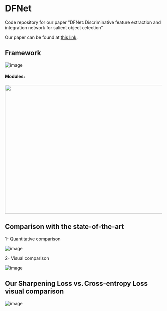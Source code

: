 # DFNet
Code repository for our paper "DFNet: Discriminative feature extraction and integration network for salient object detection"

Our paper can be found at [this link](https://www.sciencedirect.com/science/article/abs/pii/S0952197619303252).

## Framework
![image](https://github.com/Sina-Mohammadi/DFNet/blob/master/figures/Framework.png)

#### Modules:

<img src="https://github.com/Sina-Mohammadi/DFNet/blob/master/figures/Modules.PNG" width="720" height="415">


## Comparison with the state-of-the-art
1- Quantitative comparison

![image](https://github.com/Sina-Mohammadi/DFNet/blob/master/figures/Quantitative%20Comparison.PNG)

2- Visual comparison

![image](https://github.com/Sina-Mohammadi/DFNet/blob/master/figures/Visual%20Comparison.png)

## Our Sharpening Loss vs. Cross-entropy Loss visual comparison
![image](https://github.com/Sina-Mohammadi/DFNet/blob/master/figures/Sharpenning%20Loss%20vs.%20Cross-entropy%20Loss.png)
